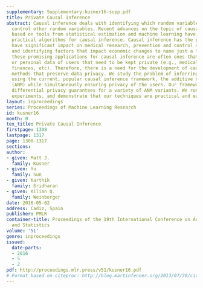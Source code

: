 ```yaml
---
supplementary: Supplementary:kusner16-supp.pdf
title: Private Causal Inference
abstract: Causal inference deals with identifying which random variables ”cause” or
  control other random variables. Recent advances on the topic of causal inference
  based on tools from statistical estimation and machine learning have resulted in
  practical algorithms for causal inference. Causal inference has the potential to
  have significant impact on medical research, prevention and control of diseases,
  and identifying factors that impact economic changes to name just a few. However,
  these promising applications for causal inference are often ones that involve sensitive
  or personal data of users that need to be kept private (e.g., medical records, personal
  finances, etc). Therefore, there is a need for the development of causal inference
  methods that preserve data privacy. We study the problem of inferring causality
  using the current, popular causal inference framework, the additive noise model
  (ANM) while simultaneously ensuring privacy of the users. Our framework provides
  differential privacy guarantees for a variety of ANM variants. We run extensive
  experiments, and demonstrate that our techniques are practical and easy to implement.
layout: inproceedings
series: Proceedings of Machine Learning Research
id: kusner16
month: 0
tex_title: Private Causal Inference
firstpage: 1308
lastpage: 1317
page: 1308-1317
sections: 
author:
- given: Matt J.
  family: Kusner
- given: Yu
  family: Sun
- given: Karthik
  family: Sridharan
- given: Kilian Q.
  family: Weinberger
date: 2016-05-02
address: Cadiz, Spain
publisher: PMLR
container-title: Proceedings of the 19th International Conference on Artificial Intelligence
  and Statistics
volume: '51'
genre: inproceedings
issued:
  date-parts:
  - 2016
  - 5
  - 2
pdf: http://proceedings.mlr.press/v51/kusner16.pdf
# Format based on citeproc: http://blog.martinfenner.org/2013/07/30/citeproc-yaml-for-bibliographies/
---
```

